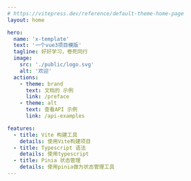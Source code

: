 ```yaml
---
# https://vitepress.dev/reference/default-theme-home-page
layout: home

hero:
  name: 'x-template'
  text: '一个vue3项目模版'
  tagline: 好好学习，卷死同行
  image:
    src: './public/logo.svg'
    alt: '欢迎'
  actions:
    - theme: brand
      text: 文档的 示例
      link: /preface
    - theme: alt
      text: 查看API 示例
      link: /api-examples

features:
  - title: Vite 构建工具
    details: 使用Vite构建项目
  - title: Typescript 语法
    details: 使用typescript
  - title: Pinia 状态管理
    details: 使用pinia做为状态管理工具
---
```

